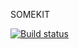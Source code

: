 SOMEKIT

[![Build status](https://ci.appveyor.com/api/projects/status/qhh2ugnqv7rxgl8f?svg=true)](https://ci.appveyor.com/project/jimmytoenners73471/somekit)
